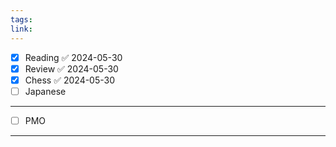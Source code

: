 ```yaml
---
tags: 
link:
---
```

- [x] Reading ✅ 2024-05-30
- [x] Review ✅ 2024-05-30
- [x] Chess ✅ 2024-05-30
- [ ] Japanese
---
- [ ] PMO
---
